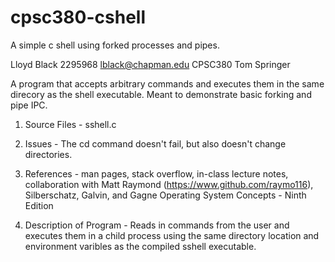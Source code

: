 # cpsc380-cshell
A simple c shell using forked processes and pipes.

Lloyd Black
2295968
lblack@chapman.edu
CPSC380
Tom Springer

A program that accepts arbitrary commands and executes them in the same direcory as the shell executable. Meant to demonstrate basic forking and pipe IPC.

1. Source Files - sshell.c

2. Issues - The cd command doesn't fail, but also doesn't change directories.

3. References - man pages, stack overflow, in-class lecture notes, collaboration with Matt Raymond (https://www.github.com/raymo116), Silberschatz, Galvin, and Gagne Operating System Concepts  - Ninth Edition

4. Description of Program - Reads in commands from the user and executes them in a child process using the same directory location and environment varibles as the compiled sshell executable.
